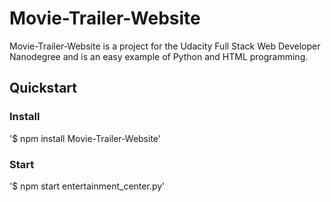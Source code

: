 # Movie-Trailer-Website
Movie-Trailer-Website is a project for the Udacity Full Stack Web Developer Nanodegree and is an easy example of Python and HTML programming.
## Quickstart
### Install
'$ npm install Movie-Trailer-Website'
### Start
'$ npm start entertainment_center.py'
